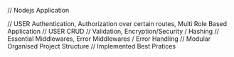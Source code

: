 // Nodejs Application

// USER Authentication, Authorization over certain routes, Multi Role Based Application
// USER CRUD
// Validation, Encryption/Security / Hashing
// Essential Middlewares, Error Middlewares / Error Handling
// Modular Organised Project Structure
// Implemented Best Pratices
